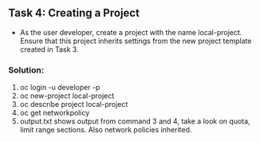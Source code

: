 ## Task 4: Creating a Project
- As the user developer, create a project with the name local-project. Ensure that
  this project inherits settings from the new project template created in Task 3.

### Solution:
1. oc login -u developer -p <PASSWORD>
2. oc new-project local-project
3. oc describe project local-project
4. oc get networkpolicy
5. output.txt shows output from command 3 and 4, take a look on quota, limit range sections. Also network policies inherited.